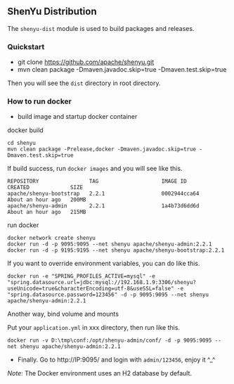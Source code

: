 ## ShenYu Distribution

The `shenyu-dist` module is used to build packages and releases.

### Quickstart

* git clone https://github.com/apache/shenyu.git
* mvn clean package -Dmaven.javadoc.skip=true -Dmaven.test.skip=true

Then you will see the `dist` directory in root directory.

### How to run docker
* build image and startup docker container

docker build
```
cd shenyu 
mvn clean package -Prelease,docker -Dmaven.javadoc.skip=true -Dmaven.test.skip=true
```

If build success, run `docker images` and you will see like this.
```
REPOSITORY                TAG                    IMAGE ID            CREATED             SIZE
apache/shenyu-bootstrap   2.2.1                  0002944cca64        About an hour ago   200MB
apache/shenyu-admin       2.2.1                  1a4b73d6dd6d        About an hour ago   215MB
```

run docker
```
docker network create shenyu
docker run -d -p 9095:9095 --net shenyu apache/shenyu-admin:2.2.1
docker run -d -p 9195:9195 --net shenyu apache/shenyu-bootstrap:2.2.1
```

If you want to override environment variables, you can do like this.

```
docker run -e "SPRING_PROFILES_ACTIVE=mysql" -e "spring.datasource.url=jdbc:mysql://192.168.1.9:3306/shenyu?useUnicode=true&characterEncoding=utf-8&useSSL=false" -e "spring.datasource.password=123456" -d -p 9095:9095 --net shenyu apache/shenyu-admin:2.2.1
```

Another way, bind volume and mounts

Put your `application.yml` in xxx directory, then run like this.

`docker run -v D:\tmp\conf:/opt/shenyu-admin/conf/ -d -p 9095:9095 --net shenyu apache/shenyu-admin:2.2.1`

* Finally. Go to http://IP:9095/ and login with `admin/123456`, enjoy it ^_^

_Note_: The Docker environment uses an H2 database by default.


